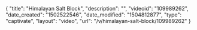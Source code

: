 {
    "title": "Himalayan Salt Block",
    "description": "",
    "videoid": "109989262",
    "date_created": "1502522546",
    "date_modified": "1504812877",
    "type": "captivate",
    "layout": "video",
    "url": "\/v\/himalayan-salt-block\/109989262"
}